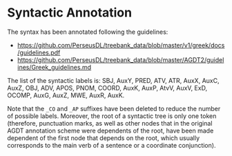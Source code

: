 # Syntactic Annotation

The syntax has been annotated following the guidelines:

* https://github.com/PerseusDL/treebank_data/blob/master/v1/greek/docs/guidelines.pdf
* https://github.com/PerseusDL/treebank_data/blob/master/AGDT2/guidelines/Greek_guidelines.md

The list of the syntactic labels is: 
SBJ, AuxY, PRED, ATV, ATR, AuxX, AuxC, AuxZ, OBJ, ADV, APOS, PNOM, COORD, AuxK,
AuxP, AtvV, AuxV, ExD, OCOMP, AuxG, AuxΖ, MWE, AuxR, AuxΚ.

Note that the `_CO` and `_AP` suffixes have been deleted to reduce the number of
possible labels. Moreover, the root of a syntactic tree is only one token (therefore,
punctuation marks, as well as other nodes that in the original AGDT annotation scheme were
dependents of the root, have been made dependent of the first node that depends on the root,
which usually corresponds to the main verb of a sentence or a coordinate conjunction).

